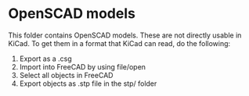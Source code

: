 # OpenSCAD models
This folder contains OpenSCAD models. These are not directly usable
in KiCad. To get them in a format that KiCad can read, do the following:

1. Export as a .csg
2. Import into FreeCAD by using file/open
3. Select all objects in FreeCAD
4. Export objects as .stp file in the stp/ folder


